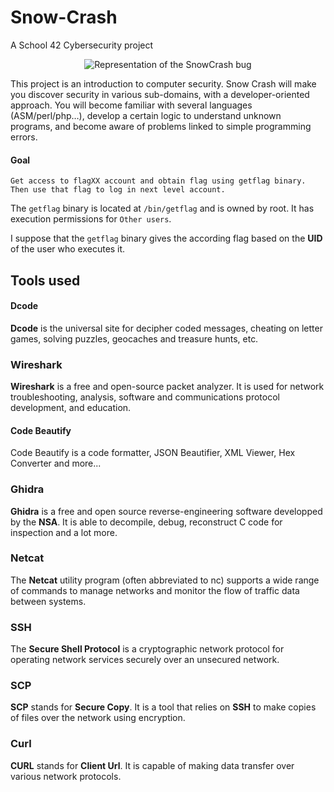# Snow-Crash
A School 42 Cybersecurity project

<p align="center">
  <img src="https://i.imgur.com/4IMfg61.jpeg" alt="Representation of the SnowCrash bug" />
</p>

This project is an introduction to computer security. Snow Crash will make you discover security in various sub-domains, with a developer-oriented approach. You will become familiar with several languages (ASM/perl/php…), develop a certain logic to understand unknown programs, and become aware of problems linked to simple programming errors.

#### Goal
	Get access to flagXX account and obtain flag using getflag binary. Then use that flag to log in next level account.

The `getflag` binary is located at `/bin/getflag` and is owned by root. It has execution permissions for `Other users`.

I suppose that the `getflag` binary gives the according flag based on the **UID** of the user who executes it.

## Tools used

#### Dcode
**Dcode** is the universal site for decipher coded messages, cheating on letter games, solving puzzles, geocaches and treasure hunts, etc.

### Wireshark
**Wireshark** is a free and open-source packet analyzer. It is used for network troubleshooting, analysis, software and communications protocol development, and education.

#### Code Beautify
Code Beautify is a code formatter, JSON Beautifier, XML Viewer, Hex Converter and more...

### Ghidra
**Ghidra** is a free and open source reverse-engineering software developped by the **NSA**. It is able to decompile, debug, reconstruct C code for inspection and a lot more.

### Netcat
The **Netcat** utility program (often abbreviated to nc) supports a wide range of commands to manage networks and monitor the flow of traffic data between systems.

### SSH
The **Secure Shell Protocol** is a cryptographic network protocol for operating network services securely over an unsecured network.

### SCP
**SCP** stands for **Secure Copy**. It is a tool that relies on **SSH** to make copies of files over the network using encryption.

### Curl
**CURL** stands for **Client Url**. It is capable of making data transfer over various network protocols.


